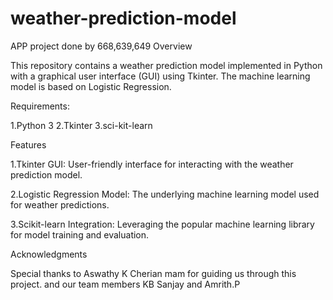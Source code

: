 # weather-prediction-model
APP project done by 668,639,649
Overview

This repository contains a weather prediction model implemented in Python with a graphical user interface (GUI) using Tkinter. The machine learning model is based on Logistic Regression.

Requirements:

1.Python 3
2.Tkinter
3.sci-kit-learn

Features

1.Tkinter GUI: User-friendly interface for interacting with the weather prediction model.


2.Logistic Regression Model: The underlying machine learning model used for weather predictions.


3.Scikit-learn Integration: Leveraging the popular machine learning library for model training and evaluation.

Acknowledgments

Special thanks to Aswathy K Cherian mam for guiding us through this project.
and our team members KB Sanjay and Amrith.P
